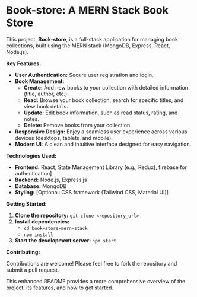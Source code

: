 # Book-store: A MERN Stack Book Store

This project, **Book-store**, is a full-stack application for managing book collections, built using the MERN stack (MongoDB, Express, React, Node.js). 

**Key Features:**

* **User Authentication:** Secure user registration and login.
* **Book Management:**
    * **Create:** Add new books to your collection with detailed information (title, author, etc.).
    * **Read:** Browse your book collection, search for specific titles, and view book details.
    * **Update:** Edit book information, such as read status, rating, and notes.
    * **Delete:** Remove books from your collection.
* **Responsive Design:** Enjoy a seamless user experience across various devices (desktops, tablets, and mobile).
* **Modern UI:** A clean and intuitive interface designed for easy navigation.

**Technologies Used:**

* **Frontend:** React,  State Management Library (e.g., Redux), firebase for authentication]
* **Backend:** Node.js, Express.js
* **Database:** MongoDB
* **Styling:** [Optional: CSS framework (Tailwind CSS, Material UI)]

**Getting Started:**

1. **Clone the repository:** `git clone <repository_url>`
2. **Install dependencies:**
   - `cd book-store-mern-stack`
   - `npm install` 
3. **Start the development server:** `npm start` 

**Contributing:**

Contributions are welcome! Please feel free to fork the repository and submit a pull request.



This enhanced README provides a more comprehensive overview of the project, its features, and how to get started.
